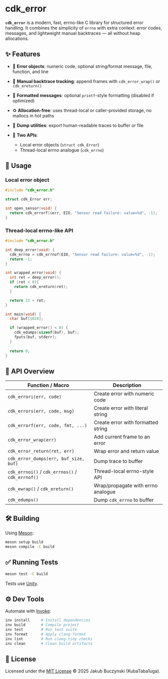 # cdk_error

**`cdk_error`** is a modern, fast, errno-like C library for structured error handling.
It combines the simplicity of `errno` with extra context: error codes, messages, and lightweight manual backtraces — all without heap allocations.

## ✨ Features

* 📌 **Error objects**: numeric code, optional string/format message, file, function, and line
* 🧵 **Manual backtrace tracking**: append frames with `cdk_error_wrap()` or `cdk_ereturn()`
* 🧠 **Formatted messages**: optional `printf`-style formatting (disabled if optimized)
* ♻️ **Allocation-free**: uses thread-local or caller-provided storage, no mallocs in hot paths
* 🧪 **Dump utilities**: export human-readable traces to buffer or file
* 🔄 **Two APIs**:

  * Local error objects (`struct cdk_Error`)
  * Thread-local errno analogue (`cdk_errno`)

## 🔧 Usage

### Local error object

```c
#include "cdk_error.h"

struct cdk_Error err;

int open_sensor(void) {
  return cdk_errorf(&err, EIO, "Sensor read failure: value=%d", -1);
}
```

### Thread-local errno-like API

```c
#include "cdk_error.h"

int deep_error(void) {
  cdk_errno = cdk_errnof(EIO, "Sensor read failure: value=%d", -1);
  return -1;
}

int wrapped_error(void) {
  int ret = deep_error();
  if (ret < 0){
	return cdk_ereturn(ret);
  }

  return 13 + ret;
}

int main(void) {
  char buf[1024];

  if (wrapped_error() < 0) {
    cdk_edumps(sizeof(buf), buf);
    fputs(buf, stderr);
  }
  
  return 0;
}
```

## 🧱 API Overview

| Function / Macro                                 | Description                        |
| ------------------------------------------------ | ---------------------------------- |
| `cdk_errori(err, code)`                          | Create error with numeric code     |
| `cdk_errors(err, code, msg)`                     | Create error with literal string   |
| `cdk_errorf(err, code, fmt, ...)`                | Create error with formatted string |
| `cdk_error_wrap(err)`                            | Add current frame to an error      |
| `cdk_error_return(ret, err)`                     | Wrap error and return value        |
| `cdk_error_dumps(err, buf_size, buf)`            | Dump trace to buffer               |
| `cdk_errnoi()` / `cdk_errnos()` / `cdk_errnof()` | Thread-local errno-style API       |
| `cdk_ewrap()` / `cdk_ereturn()`                  | Wrap/propagate with errno analogue |
| `cdk_edumps()`                                   | Dump `cdk_errno` to buffer         |

## 🛠️ Building

Using [Meson](https://mesonbuild.com/):

```sh
meson setup build
meson compile -C build
```

## ✅ Running Tests

```sh
meson test -C build
```

Tests use [Unity](https://www.throwtheswitch.org/unity).

## ⚙️ Dev Tools

Automate with [Invoke](https://www.pyinvoke.org/):

```sh
inv install     # Install dependencies
inv build       # Compile project
inv test        # Run test suite
inv format      # Apply clang-format
inv lint        # Run clang-tidy checks
inv clean       # Clean build artifacts
```

## 📄 License

Licensed under the [MIT License](LICENSE) © 2025 Jakub Buczynski (KubaTaba1uga).
